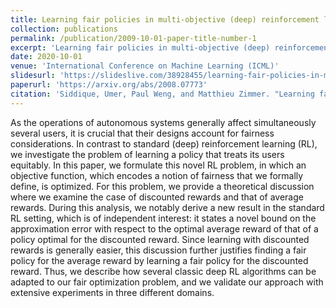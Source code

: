 ```yaml
---
title: Learning fair policies in multi-objective (deep) reinforcement learning with average and discounted rewards
collection: publications
permalink: /publication/2009-10-01-paper-title-number-1
excerpt: 'Learning fair policies in multi-objective (deep) reinforcement learning with average and discounted rewards'
date: 2020-10-01
venue: 'International Conference on Machine Learning (ICML)'
slidesurl: 'https://slideslive.com/38928455/learning-fair-policies-in-multiobjective-deep-reinforcement-learning-with-average-and-discounted-rewards?ref=recommended'
paperurl: 'https://arxiv.org/abs/2008.07773'
citation: 'Siddique, Umer, Paul Weng, and Matthieu Zimmer. "Learning fair policies in multi-objective (deep) reinforcement learning with average and discounted rewards." International Conference on Machine Learning. PMLR, 2020.'
---
```


As the operations of autonomous systems generally affect simultaneously several users, it is
crucial that their designs account for fairness considerations. In contrast to standard (deep) reinforcement learning (RL), we investigate the problem of learning a policy that treats its users equitably. In this paper, we formulate this novel RL
problem, in which an objective function, which
encodes a notion of fairness that we formally define, is optimized. For this problem, we provide
a theoretical discussion where we examine the
case of discounted rewards and that of average
rewards. During this analysis, we notably derive
a new result in the standard RL setting, which is
of independent interest: it states a novel bound
on the approximation error with respect to the optimal average reward of that of a policy optimal
for the discounted reward. Since learning with
discounted rewards is generally easier, this discussion further justifies finding a fair policy for the
average reward by learning a fair policy for the
discounted reward. Thus, we describe how several classic deep RL algorithms can be adapted
to our fair optimization problem, and we validate
our approach with extensive experiments in three
different domains.